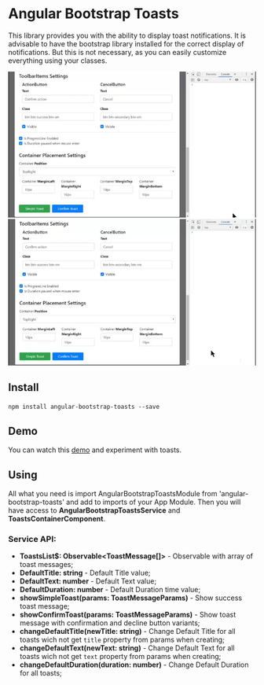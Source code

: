 # Angular Bootstrap Toasts

This library provides you with the ability to display toast notifications.
It is advisable to have the bootstrap library installed for the correct display of notifications.
But this is not necessary, as you can easily customize everything using your classes.

![](simple_toast_demo.gif)
![](confirm_toast_demo.gif)

## Install
`npm install angular-bootstrap-toasts --save`

## Demo
You can watch this [demo](demo/angular-bootstrap-toasts-demo/index.html) and experiment with toasts.

## Using
All what you need is import AngularBootstrapToastsModule from 'angular-bootstrap-toasts' and add to imports of your App Module.
Then you will have access to **AngularBootstrapToastsService** and **ToastsContainerComponent**.

### Service API:
- **ToastsList$: Observable<ToastMessage[]>** - Observable with array of toast messages;
- **DefaultTitle: string** - Default Title value;
- **DefaultText: number** - Default Text value;
- **DefaultDuration: number** - Default Duration time value;
- **showSimpleToast(params: ToastMessageParams)** - Show success toast message;
- **showConfirmToast(params: ToastMessageParams)** - Show toast message with confirmation and decline button variants;
- **changeDefaultTitle(newTitle: string)** - Change Default Title for all toasts wich not get `title` property from params when creating;
- **changeDefaultText(newText: string)** - Change Default Text for all toasts wich not get `text` property from params when creating;
- **changeDefaultDuration(duration: number)** - Change Default Duration for all toasts;

